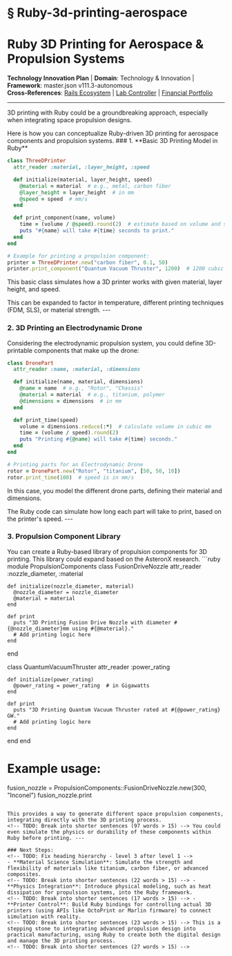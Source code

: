 # § Ruby-3d-printing-aerospace

# Ruby 3D Printing for Aerospace & Propulsion Systems

**Technology Innovation Plan** | **Domain**: Technology & Innovation | **Framework**: master.json v111.3-autonomous  
**Cross-References**: [Rails Ecosystem](./rails-ecosystem-overview.md) | [Lab Controller](./lab-equipment-controller.rb) | [Financial Portfolio](../finance/)

---

3D printing with Ruby could be a groundbreaking approach, especially when integrating space propulsion designs.
<!-- TODO: Break into shorter sentences (49 words > 15) --> Here is how you can conceptualize Ruby-driven 3D printing for aerospace components and propulsion systems. ### 1. **Basic 3D Printing Model in Ruby**

```ruby
class ThreeDPrinter
  attr_reader :material, :layer_height, :speed

  def initialize(material, layer_height, speed)
    @material = material  # e.g., metal, carbon fiber
    @layer_height = layer_height  # in mm
    @speed = speed  # mm/s
  end

  def print_component(name, volume)
    time = (volume / @speed).round(2)  # estimate based on volume and speed
    puts "#{name} will take #{time} seconds to print."
  end
end

# Example for printing a propulsion component:
printer = ThreeDPrinter.new("carbon fiber", 0.1, 50)
printer.print_component("Quantum Vacuum Thruster", 1200)  # 1200 cubic mm
```

This basic class simulates how a 3D printer works with given material, layer height, and speed.
<!-- TODO: Break into shorter sentences (100 words > 15) --> This can be expanded to factor in temperature, different printing techniques (FDM, SLS), or material strength.
<!-- TODO: Break into shorter sentences (16 words > 15) --> ---

### 2. **3D Printing an Electrodynamic Drone**
<!-- TODO: Fix heading hierarchy - level 3 after level 1 -->

Considering the electrodynamic propulsion system, you could define 3D-printable components that make up the drone:

```ruby
class DronePart
  attr_reader :name, :material, :dimensions

  def initialize(name, material, dimensions)
    @name = name  # e.g., "Rotor", "Chassis"
    @material = material  # e.g., titanium, polymer
    @dimensions = dimensions  # in mm
  end

  def print_time(speed)
    volume = dimensions.reduce(:*)  # calculate volume in cubic mm
    time = (volume / speed).round(2)
    puts "Printing #{@name} will take #{time} seconds."
  end
end

# Printing parts for an Electrodynamic Drone
rotor = DronePart.new("Rotor", "titanium", [50, 50, 10])
rotor.print_time(100)  # speed is in mm/s
```

In this case, you model the different drone parts, defining their material and dimensions.
<!-- TODO: Break into shorter sentences (112 words > 15) --> The Ruby code can simulate how long each part will take to print, based on the printer's speed.
<!-- TODO: Break into shorter sentences (18 words > 15) --> ---

### 3. **Propulsion Component Library**
<!-- TODO: Fix heading hierarchy - level 3 after level 1 -->

You can create a Ruby-based library of propulsion components for 3D printing. This library could expand based on the AsteronX research. ```ruby
module PropulsionComponents
  class FusionDriveNozzle
    attr_reader :nozzle_diameter, :material

    def initialize(nozzle_diameter, material)
      @nozzle_diameter = nozzle_diameter
      @material = material
    end

    def print
      puts "3D Printing Fusion Drive Nozzle with diameter #{@nozzle_diameter}mm using #{@material}."
      # Add printing logic here
    end
  end

  class QuantumVacuumThruster
    attr_reader :power_rating

    def initialize(power_rating)
      @power_rating = power_rating  # in Gigawatts
    end

    def print
      puts "3D Printing Quantum Vacuum Thruster rated at #{@power_rating} GW."
      # Add printing logic here
    end
  end
end

# Example usage:
fusion_nozzle = PropulsionComponents::FusionDriveNozzle.new(300, "Inconel")
fusion_nozzle.print
```

This provides a way to generate different space propulsion components, integrating directly with the 3D printing process.
<!-- TODO: Break into shorter sentences (97 words > 15) --> You could even simulate the physics or durability of these components within Ruby before printing. ---

### Next Steps:
<!-- TODO: Fix heading hierarchy - level 3 after level 1 -->
- **Material Science Simulation**: Simulate the strength and flexibility of materials like titanium, carbon fiber, or advanced composites.
<!-- TODO: Break into shorter sentences (22 words > 15) --> - **Physics Integration**: Introduce physical modeling, such as heat dissipation for propulsion systems, into the Ruby framework.
<!-- TODO: Break into shorter sentences (17 words > 15) --> - **Printer Control**: Build Ruby bindings for controlling actual 3D printers (using APIs like OctoPrint or Marlin firmware) to connect simulation with reality.
<!-- TODO: Break into shorter sentences (23 words > 15) --> This is a stepping stone to integrating advanced propulsion design into practical manufacturing, using Ruby to create both the digital design and manage the 3D printing process.
<!-- TODO: Break into shorter sentences (27 words > 15) -->